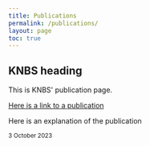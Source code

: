 ```yaml
---
title: Publications
permalink: /publications/
layout: page
toc: true
---
```


## KNBS heading
This is KNBS' publication page.

[Here is a link to a publication](https://sdg-kenya.github.io/Site/contact-us/)

Here is an explanation of the publication

<small>3 October 2023</small>
